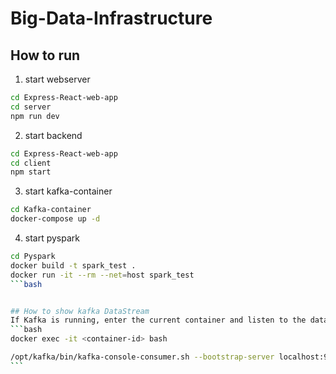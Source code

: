 # Big-Data-Infrastructure
## How to run

1. start webserver
```bash
cd Express-React-web-app
cd server
npm run dev
```
2. start backend
```bash
cd Express-React-web-app
cd client
npm start
```

3. start kafka-container
```bash
cd Kafka-container
docker-compose up -d
```

4. start pyspark
````bash
cd Pyspark
docker build -t spark_test .
docker run -it --rm --net=host spark_test
```bash


## How to show kafka DataStream
If Kafka is running, enter the current container and listen to the data-input-stream.
```bash
docker exec -it <container-id> bash

/opt/kafka/bin/kafka-console-consumer.sh --bootstrap-server localhost:9092 --topic nextjs-events --from-beginning
```


